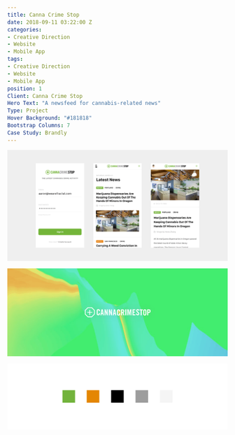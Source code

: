 ```yaml
---
title: Canna Crime Stop
date: 2018-09-11 03:22:00 Z
categories:
- Creative Direction
- Website
- Mobile App
tags:
- Creative Direction
- Website
- Mobile App
position: 1
Client: Canna Crime Stop
Hero Text: "A newsfeed for cannabis-related news"
Type: Project
Hover Background: "#181818"
Bootstrap Columns: 7
Case Study: Brandly
---
```


![canna-crime-stop-hero.png](/img/canna-crime-stop-hero.png)​

![canna-crime-stop-01.png](/img/canna-crime-stop-01.png)​

![canna-crime-stop-02.png](/img/canna-crime-stop-02.png)​